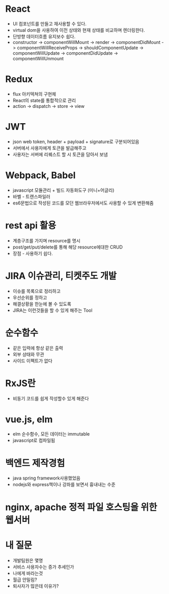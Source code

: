 # React
* UI 컴포넌트를 만들고 재사용할 수 있다.
* virtual dom을 사용하여 이전 상태와 현재 상태를 비교하며 렌더링한다.
* 단방향 데이터흐름 유지보수 쉽다.
* constructor -> componentWillMount -> render -> componentDidMount -> componentWillReceiveProps -> shouldComponentUpdate -> componentWillUpdate -> componentDidUpdate -> componentWillUnmount

# Redux
* flux 아키텍쳐의 구현체
* React의 state를 통합적으로 관리
* action -> dispatch -> store -> view

# JWT
* json web token, header + payload + signature로 구분되어있음
* 서버에서 사용자에게 토큰을 발급해주고
* 사용자는 서버에 리퀘스트 할 시 토큰을 담아서 보냄

# Webpack, Babel
* javascript 모듈관리 + 빌드 자동화도구 (미니+어글리)
* 바벨 - 트랜스파일러
* es6문법으로 작성된 코드를 모던 웹브라우저에서도 사용할 수 있게 변환해줌

# rest api 활용
* 계층구조를 가지며 resource를 명시
* post/get/put/delete를 통해 해당 resource에대한 CRUD
* 장점 - 사용하기 쉽다.

# JIRA 이슈관리, 티켓주도 개발
* 이슈를 목록으로 정리하고
* 우선순위를 정하고
* 해결상황을 한눈에 볼 수 있도록
* JIRA는 이런것들을 할 수 있게 해주는 Tool

# 순수함수
* 같은 입력에 항상 같은 출력
* 외부 상태와 무관
* 사이드 이펙트가 없다

# RxJS란
* 비동기 코드를 쉽게 작성할수 있게 해준다

# vue.js, elm
* elm 순수함수, 모든 데이터는 immutable
* javascript로 컴파일됨

# 백엔드 제작경험
* java spring framework사용했었음
* nodejs와 express책이나 강좌를 보면서 흉내내는 수준

# nginx, apache 정적 파일 호스팅을 위한 웹서버

# 내 질문
* 개발팀원은 몇명
* 서비스 사용자수는 증가 추세인가
* 나에게 바라는것
* 월급 안밀림?
* 퇴사자가 많은데 이유가?
